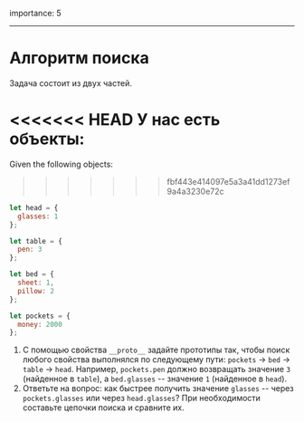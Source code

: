 importance: 5

---

# Алгоритм поиска

Задача состоит из двух частей.

<<<<<<< HEAD
У нас есть объекты:
=======
Given the following objects:
>>>>>>> fbf443e414097e5a3a41dd1273ef9a4a3230e72c

```js
let head = {
  glasses: 1
};

let table = {
  pen: 3
};

let bed = {
  sheet: 1,
  pillow: 2
};

let pockets = {
  money: 2000
};
```

1. С помощью свойства `__proto__` задайте прототипы так, чтобы поиск любого свойства выполнялся по следующему пути: `pockets` -> `bed` -> `table` -> `head`. Например, `pockets.pen` должно возвращать значение `3` (найденное в `table`), а `bed.glasses` -- значение `1` (найденное в `head`).
2. Ответьте на вопрос: как быстрее получить значение `glasses` -- через `pockets.glasses` или через `head.glasses`? При необходимости составьте цепочки поиска и сравните их.
